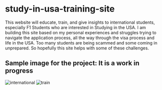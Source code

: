 # study-in-usa-training-site
 This website will educate, train, and give insights to international students, especially F1 Students who are interested in Studying in the USA.  I am building this site  based on my personal experiences and struggles trying to navigate the application process, all the way through the visa process and life in the USA. Too many students  are being scammed and some coming in unprepared. So hopefully this site helps with some of these challenges.

 ## Sample image for the project: It is a work in progress

![international](https://github.com/naamak01/study-in-usa-training-site/assets/98446143/b58d4fe9-8ec0-46c0-b83d-ba4e2f4b71ec)
![train](https://github.com/naamak01/study-in-usa-training-site/assets/98446143/78a366b6-92dd-41d3-adea-4fc55b973c1e)
